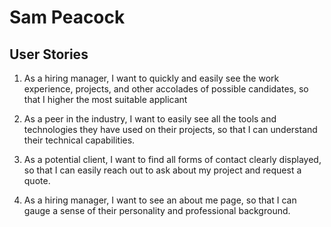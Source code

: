 # Sam Peacock

## User Stories

1. As a hiring manager, I want to quickly and easily see the work experience, projects, and other accolades of possible candidates, so that I higher the most suitable applicant

2. As a peer in the industry, I want to easily see all the tools and technologies they have used on their projects, so that I can understand their technical capabilities.

3. As a potential client, I want to find all forms of contact clearly displayed, so that I can easily reach out to ask about my project and request a quote.

4. As a hiring manager, I want to see an about me page, so that I can gauge a sense of their personality and professional background.